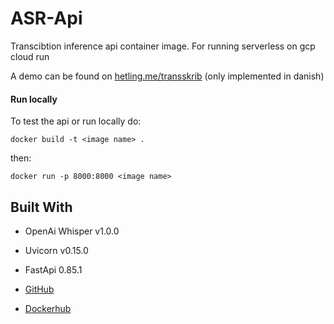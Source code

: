 # ASR-Api

Transcibtion inference api container image. For running serverless on gcp cloud run

A demo can be found on [hetling.me/transskrib](hetling.me/transskrib) (only implemented in danish)

#### Run locally  

To test the api or run locally do: 

```shell
docker build -t <image name> .
```

then: 

```shell
docker run -p 8000:8000 <image name>
```

## Built With

* OpenAi Whisper v1.0.0
* Uvicorn v0.15.0
* FastApi 0.85.1

* [GitHub](https://github.com/Hetling)
* [Dockerhub](https://hub.docker.com/repository/docker/hetling/asr-v2)
